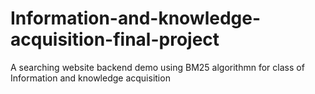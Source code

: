 # Information-and-knowledge-acquisition-final-project
A searching website backend demo using BM25 algorithmn for class of Information and knowledge acquisition
